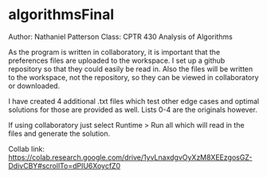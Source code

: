 # algorithmsFinal

Author: Nathaniel Patterson
Class: CPTR 430 Analysis of Algorithms

As the program is written in collaboratory, it is important that the preferences files are uploaded to the workspace. I set up a github repository so that they could easily be read in. Also the files will be written to the workspace, not the repository, so they can be viewed in collaboratory or downloaded. 

I have created 4 additional .txt files which test other edge cases and optimal solutions for those are provided as well. Lists 0-4 are the originals however. 

If using collaboratory just select Runtime > Run all which will read in the files and generate the solution.

Collab link:
https://colab.research.google.com/drive/1yvLnaxdgvOyXzM8XEEzgosGZ-DdivCBY#scrollTo=dPIU6XoycfZ0
